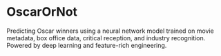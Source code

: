 # OscarOrNot
Predicting Oscar winners using a neural network model trained on movie metadata, box office data, critical reception, and industry recognition. Powered by deep learning and feature-rich engineering.
